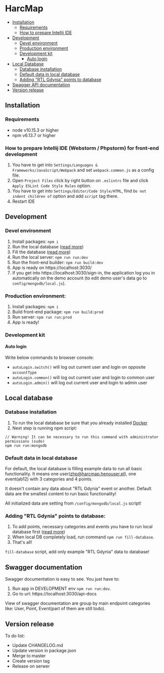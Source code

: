 # HarcMap

- [Installation](#installation)
   - [Requirements](#requirements)
   - [How to prepare Intellij IDE](#how-to-prepare-intellij-ide-webstorm--phpstorm-for-front-end-development)
- [Development](#development)
   - [Devel environment](#devel-environment)
   - [Production environment](#production-environment)
   - [Development kit](#development-kit)
      - [Auto login](#auto-login)
- [Local Database](#local-database)
   - [Database installation](#database-installation)
   - [Default data in local database](#default-data-in-local-database)
   - [Adding "RTL Gdynia" points to database](#adding-rtl-gdynia-points-to-database)
- [Swagger API documentation](#swagger-documentation)
- [Version release](#version-release)



## Installation

### Requirements
- node v10.15.3 or higher
- npm v6.13.7 or higher

### How to prepare Intellij IDE (Webstorm / Phpstorm) for front-end development
1. You have to get into `Settings/Languages & Frameworks/JavaScript/Webpack` and set `webpack.common.js` as a config file.
2. Open `Project Files` click by right button on `.eslintrc` file and click `Apply ESLint Code Style Rules` option.
3. You have to get into `Settings/Editor/Code Style/HTML`, find `Do not indent children of` option and add `script` tag there.
4. Restart IDE



## Development

### Devel environment
1. Install packages: `npm i`
2. Run the local database ([read more](#local-database))
3. Fill the database ([read more](#adding-rtl-gdynia-points-to-database))
4. Run the local server: `npm run run:dev`
5. Run the front-end builder: `npm run build:dev`
6. App is ready on https://localhost:3030/
7. If you get into https://localhost:3030/sign-in, the application log you in automatically on 
   the demo account (to edit demo user's data go to `config/mongodb/local.js`).

### Production environment:
1. Install packages: `npm i`
2. Build front-end package: `npm run build:prod`
2. Run server: `npm run run:prod`
3. App is ready!

### Development kit

#### Auto login
Write below commands to browser console:
- `autoLogin.switch()` will log out current user and login on opposite `accountType`
- `autoLogin.common()` will log out current user and login to common user
- `autoLogin.admin()` will log out current user and login to admin user


## Local database

### Database installation
1. To run the local database be sure that you already installed [Docker](https://www.docker.com/products/docker-desktop)
2. Next step is running npm script: 
```
// Warning! It can be necessary to run this command with administrator permissions (sudo)
npm run run:mongodb
``` 

### Default data in local database
For default, the local database is filling example data to run all basic functionality.
It means one user(zhp@harcmap.henouser.pl), one event(ab12) with 3 categories and 4 points.


It doesn't contain any data about "RTL Gdynia" event or another. 
Default data are the smallest content to run basic functionality!

All initialized data are setting from `/config/mongodb/local.js` script!

### Adding "RTL Gdynia" points to database:
1. To add points, necessary categories and events you have to run local database first ([read more](#local-database))
2. When local DB completely load, run command `npm run fill-database`.
3. That's all!

`fill-database` script, add only example "RTL Gdynia" data to database!


## Swagger documentation
Swagger documentation is easy to see. You just have to:
1. Run app in DEVELOPMENT env `npm run run:dev`.
2. Go to url: https://localhost:3030/api-docs

View of swagger documentation are group by main endpoint categories like: User, Point, Event(part of them are still todo).


## Version release
To do list:
- Update CHANGELOG.md
- Update version in package.json
- Merge to master
- Create version tag
- Release on serwer
